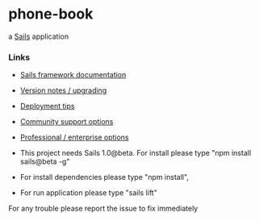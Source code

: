 # phone-book

a [Sails](https://sailsjs.com) application


### Links

+ [Sails framework documentation](https://sailsjs.com/documentation)
+ [Version notes / upgrading](https://sailsjs.com/documentation/upgrading)
+ [Deployment tips](https://sailsjs.com/documentation/concepts/deployment)
+ [Community support options](https://sailsjs.com/support)
+ [Professional / enterprise options](https://sailsjs.com/studio)

+ This project needs Sails 1.0@beta. For install please type "npm install sails@beta -g"
+ For install dependencies please type "npm install",
+ For run application please type "sails lift"

For any trouble please report the issue to fix immediately


